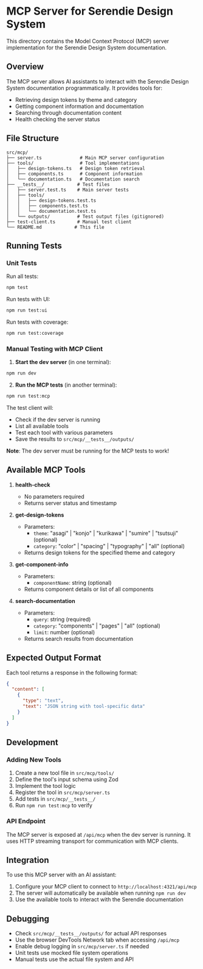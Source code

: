 # MCP Server for Serendie Design System

This directory contains the Model Context Protocol (MCP) server implementation for the Serendie Design System documentation.

## Overview

The MCP server allows AI assistants to interact with the Serendie Design System documentation programmatically. It provides tools for:

- Retrieving design tokens by theme and category
- Getting component information and documentation
- Searching through documentation content
- Health checking the server status

## File Structure

```
src/mcp/
├── server.ts              # Main MCP server configuration
├── tools/                 # Tool implementations
│   ├── design-tokens.ts   # Design token retrieval
│   ├── components.ts      # Component information
│   └── documentation.ts   # Documentation search
├── __tests__/            # Test files
│   ├── server.test.ts    # Main server tests
│   ├── tools/
│   │   ├── design-tokens.test.ts
│   │   ├── components.test.ts
│   │   └── documentation.test.ts
│   └── outputs/          # Test output files (gitignored)
├── test-client.ts        # Manual test client
└── README.md            # This file
```

## Running Tests

### Unit Tests

Run all tests:
```bash
npm test
```

Run tests with UI:
```bash
npm run test:ui
```

Run tests with coverage:
```bash
npm run test:coverage
```

### Manual Testing with MCP Client

1. **Start the dev server** (in one terminal):
```bash
npm run dev
```

2. **Run the MCP tests** (in another terminal):
```bash
npm run test:mcp
```

The test client will:
- Check if the dev server is running
- List all available tools
- Test each tool with various parameters
- Save the results to `src/mcp/__tests__/outputs/`

**Note**: The dev server must be running for the MCP tests to work!

## Available MCP Tools

1. **health-check**
   - No parameters required
   - Returns server status and timestamp

2. **get-design-tokens**
   - Parameters:
     - `theme`: "asagi" | "konjo" | "kurikawa" | "sumire" | "tsutsuji" (optional)
     - `category`: "color" | "spacing" | "typography" | "all" (optional)
   - Returns design tokens for the specified theme and category

3. **get-component-info**
   - Parameters:
     - `componentName`: string (optional)
   - Returns component details or list of all components

4. **search-documentation**
   - Parameters:
     - `query`: string (required)
     - `category`: "components" | "pages" | "all" (optional)
     - `limit`: number (optional)
   - Returns search results from documentation

## Expected Output Format

Each tool returns a response in the following format:
```json
{
  "content": [
    {
      "type": "text",
      "text": "JSON string with tool-specific data"
    }
  ]
}
```

## Development

### Adding New Tools

1. Create a new tool file in `src/mcp/tools/`
2. Define the tool's input schema using Zod
3. Implement the tool logic
4. Register the tool in `src/mcp/server.ts`
5. Add tests in `src/mcp/__tests__/`
6. Run `npm run test:mcp` to verify

### API Endpoint

The MCP server is exposed at `/api/mcp` when the dev server is running. It uses HTTP streaming transport for communication with MCP clients.

## Integration

To use this MCP server with an AI assistant:

1. Configure your MCP client to connect to `http://localhost:4321/api/mcp`
2. The server will automatically be available when running `npm run dev`
3. Use the available tools to interact with the Serendie documentation

## Debugging

- Check `src/mcp/__tests__/outputs/` for actual API responses
- Use the browser DevTools Network tab when accessing `/api/mcp`
- Enable debug logging in `src/mcp/server.ts` if needed
- Unit tests use mocked file system operations
- Manual tests use the actual file system and API